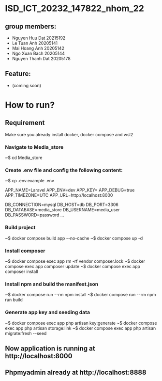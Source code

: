 # ISD_ICT_20232_147822_nhom_22

## group members:

- Nguyen Huu Dat 20215192
- Le Tuan Anh 20205141
- Mai Hoang Anh 20205142
- Ngo Xuan Bach 20205144
- Nguyen Thanh Dat 20205178

## Feature:

- (coming soon)

# How to run?

## Requirement

Make sure you already install docker, docker compose and wsl2

### Navigate to Media_store

~$ cd Media_store

### Create .env file and config the following content:

~$ cp .env.example .env

APP_NAME=Laravel
APP_ENV=dev
APP_KEY=
APP_DEBUG=true
APP_TIMEZONE=UTC
APP_URL=http://localhost:8000

DB_CONNECTION=mysql
DB_HOST=db
DB_PORT=3306
DB_DATABASE=media_store
DB_USERNAME=media_user
DB_PASSWORD=password
...

### Build project

~$ docker compose build app --no-cache
~$ docker compose up -d

### Install composer

~$ docker compose exec app rm -rf vendor composer.lock
~$ docker compose exec app composer update
~$ docker compose exec app composer install

### Install npm and build the manifest.json

~$ docker compose run --rm npm install
~$ docker compose run --rm npm run build

### Generate app key and seeding data

~$ docker compose exec app php artisan key:generate
~$ docker compose exec app php artisan storage:link
~$ docker compose exec app php artisan migrate:fresh --seed

## Now application is running at http://localhost:8000

## Phpmyadmin already at http://localhost:8888
